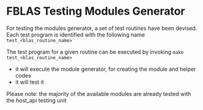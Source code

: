 # FBLAS Testing Modules Generator

For testing the modules generator, a set of test routines have been devised.
Each test program is identified with the following name `test_<blas_routine_name>`

The test program for a given routine can be executed by invoking `make test_<blas_routine_name>`
- it will execute the module generator, for creating the module and helper codes
- it will test it

Please note: the majority of the available modules are already tested with the host_api testing unit
